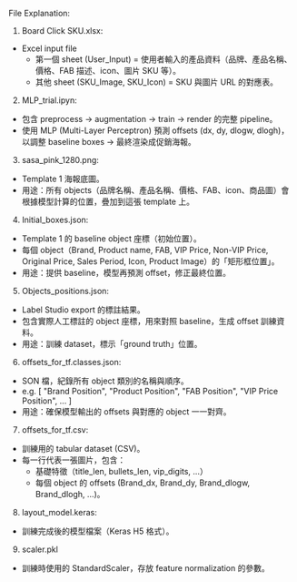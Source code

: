 File Explanation:

1. Board Click SKU.xlsx: 
- Excel input file
  * 第一個 sheet (User_Input) = 使用者輸入的產品資料（品牌、產品名稱、價格、FAB 描述、icon、圖片 SKU 等）。
  * 其他 sheet (SKU_Image, SKU_Icon) = SKU 與圖片 URL 的對應表。


2. MLP_trial.ipyn: 
- 包含 preprocess → augmentation → train → render 的完整 pipeline。
- 使用 MLP (Multi-Layer Perceptron) 預測 offsets (dx, dy, dlogw, dlogh)，以調整 baseline boxes → 最終渲染成促銷海報。


3. sasa_pink_1280.png:
- Template 1 海報底圖。
- 用途：所有 objects（品牌名稱、產品名稱、價格、FAB、icon、商品圖）會根據模型計算的位置，疊加到這張 template 上。

4. Initial_boxes.json: 
- Template 1 的 baseline object 座標（初始位置）。
- 每個 object（Brand, Product name, FAB, VIP Price, Non-VIP Price, Original Price, Sales Period, Icon, Product Image）的「矩形框位置」。
- 用途：提供 baseline，模型再預測 offset，修正最終位置。

5. Objects_positions.json: 
- Label Studio export 的標註結果。
- 包含實際人工標註的 object 座標，用來對照 baseline，生成 offset 訓練資料。
- 用途：訓練 dataset，標示「ground truth」位置。

6. offsets_for_tf.classes.json: 
- SON 檔，紀錄所有 object 類別的名稱與順序。
- e.g. [ "Brand Position", "Product Position", "FAB Position", "VIP Price Position", ... ]
- 用途：確保模型輸出的 offsets 與對應的 object 一一對齊。

7. offsets_for_tf.csv: 
- 訓練用的 tabular dataset (CSV)。
- 每一行代表一張圖片，包含：
  * 基礎特徵（title_len, bullets_len, vip_digits, …）
  * 每個 object 的 offsets (Brand_dx, Brand_dy, Brand_dlogw, Brand_dlogh, …)。

8. layout_model.keras: 
- 訓練完成後的模型檔案（Keras H5 格式）。

9. scaler.pkl
- 訓練時使用的 StandardScaler，存放 feature normalization 的參數。


